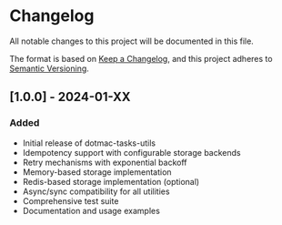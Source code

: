 # Changelog

All notable changes to this project will be documented in this file.

The format is based on [Keep a Changelog](https://keepachangelog.com/en/1.0.0/),
and this project adheres to [Semantic Versioning](https://semver.org/spec/v2.0.0.html).

## [1.0.0] - 2024-01-XX

### Added
- Initial release of dotmac-tasks-utils
- Idempotency support with configurable storage backends
- Retry mechanisms with exponential backoff
- Memory-based storage implementation
- Redis-based storage implementation (optional)
- Async/sync compatibility for all utilities
- Comprehensive test suite
- Documentation and usage examples